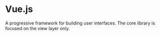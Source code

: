 # Vue.js


A progressive framework for building user interfaces. The core library is focused on the view layer only.
